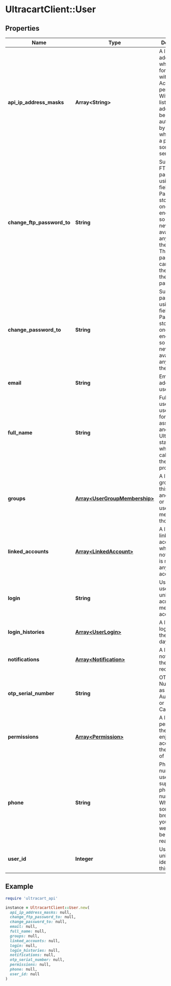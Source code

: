 # UltracartClient::User

## Properties

| Name | Type | Description | Notes |
| ---- | ---- | ----------- | ----- |
| **api_ip_address_masks** | **Array&lt;String&gt;** | A list of IP addresses whitelisted for any user with API Access permission.  Without this list, each ip address must be authenticated by a user, which can be a pain for some servers. | [optional] |
| **change_ftp_password_to** | **String** | Supply a new FTP password using this field.  Password are stored using one-way encryption, so they are never available anywhere in the system.  The FTP password cannot be the same as the normal password. | [optional] |
| **change_password_to** | **String** | Supply a new password using this field.  Password are stored using one-way encryption, so they are never available anywhere in the system. | [optional] |
| **email** | **String** | Email address of user | [optional] |
| **full_name** | **String** | Full name of user.  This is used solely for human assistance and so the UltraCart staff knows who they are calling when there is a problem. | [optional] |
| **groups** | [**Array&lt;UserGroupMembership&gt;**](UserGroupMembership.md) | A list of groups for this merchant and whether or not this user is a member of those groups. | [optional] |
| **linked_accounts** | [**Array&lt;LinkedAccount&gt;**](LinkedAccount.md) | A list of linked accounts and whether or not this user is mirrored to any of those accounts. | [optional] |
| **login** | **String** | User name of user.  Must be unique across a merchant account. | [optional] |
| **login_histories** | [**Array&lt;UserLogin&gt;**](UserLogin.md) | A list of user logins over the past 90 days | [optional] |
| **notifications** | [**Array&lt;Notification&gt;**](Notification.md) | A list of notifications the user receives. | [optional] |
| **otp_serial_number** | **String** | OTP Serial Number such as Google Authenticator or Crypto Card. | [optional] |
| **permissions** | [**Array&lt;Permission&gt;**](Permission.md) | A list of permissions the user enjoys for accessing the backend of UltraCart. | [optional] |
| **phone** | **String** | Phone number of user.  Please supply a valid phone number.  When something breaks on your account, we need to be able to reach you. | [optional] |
| **user_id** | **Integer** | User id is a unique identifier for this user | [optional] |

## Example

```ruby
require 'ultracart_api'

instance = UltracartClient::User.new(
  api_ip_address_masks: null,
  change_ftp_password_to: null,
  change_password_to: null,
  email: null,
  full_name: null,
  groups: null,
  linked_accounts: null,
  login: null,
  login_histories: null,
  notifications: null,
  otp_serial_number: null,
  permissions: null,
  phone: null,
  user_id: null
)
```

